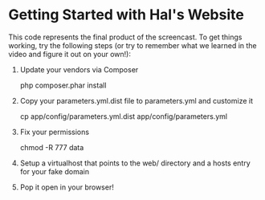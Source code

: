 Getting Started with Hal's Website
==================================

This code represents the final product of the screencast. To get things working,
try the following steps (or try to remember what we learned in the video and figure
it out on your own!):

1) Update your vendors via Composer

    php composer.phar install

2) Copy your parameters.yml.dist file to parameters.yml and customize it

    cp app/config/parameters.yml.dist app/config/parameters.yml

3) Fix your permissions

    chmod -R 777 data

4) Setup a virtualhost that points to the web/ directory and a hosts entry
   for your fake domain

5) Pop it open in your browser!


